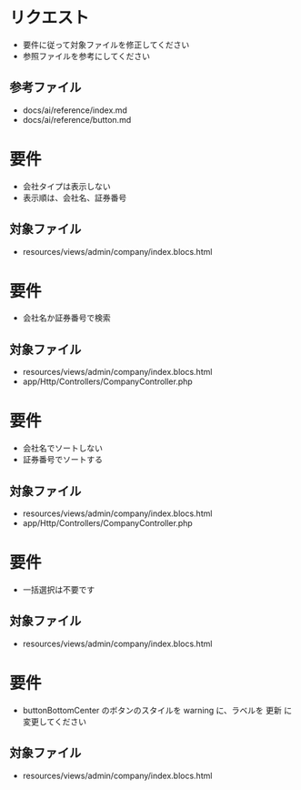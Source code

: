 # リクエスト
- 要件に従って対象ファイルを修正してください
- 参照ファイルを参考にしてください

## 参考ファイル
- docs/ai/reference/index.md
- docs/ai/reference/button.md

# 要件
- 会社タイプは表示しない
- 表示順は、会社名、証券番号

## 対象ファイル
- resources/views/admin/company/index.blocs.html

# 要件
- 会社名か証券番号で検索

## 対象ファイル
- resources/views/admin/company/index.blocs.html
- app/Http/Controllers/CompanyController.php

# 要件
- 会社名でソートしない
- 証券番号でソートする

## 対象ファイル
- resources/views/admin/company/index.blocs.html
- app/Http/Controllers/CompanyController.php

# 要件
- 一括選択は不要です

## 対象ファイル
- resources/views/admin/company/index.blocs.html

# 要件
- buttonBottomCenter のボタンのスタイルを warning に、ラベルを 更新 に変更してください

## 対象ファイル
- resources/views/admin/company/index.blocs.html
